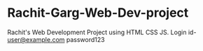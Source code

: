 # Rachit-Garg-Web-Dev-project
Rachit's Web Development Project using HTML CSS JS. Login id- user@example.com password123
